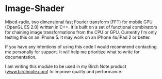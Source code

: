 Image-Shader
============

Mixed-radix, two dimensional fast Fourier transform (FFT) for mobile GPU (OpenGL ES 2.0) written in C++. It is built on a set of functional combinators for chaining image transformations from the CPU or GPU. Currently I'm only testing this on an iPhone 5. It may work on an iPhone 4s/iPad 2 or better.

If you have any intentions of using this code I would recommend contacting me personally for support. It will help me prioritize what to write for documentation.

I am writing this module to be used in my Birch Note product (www.birchnote.com) to improve quality and performance.
